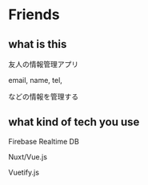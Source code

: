 # Friends

## what is this

友人の情報管理アプリ

email, name, tel,

などの情報を管理する

## what kind of tech you use

Firebase Realtime DB

Nuxt/Vue.js

Vuetify.js
